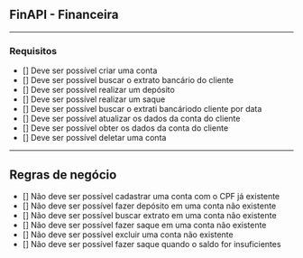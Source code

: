## FinAPI - Financeira

 ---

### Requisitos

- [] Deve ser possível criar uma conta
- [] Deve ser possível buscar o extrato bancário do cliente
- [] Deve ser possível realizar um depósito
- [] Deve ser possível realizar um saque
- [] Deve ser possível buscar o extrati bancáriodo cliente por data
- [] Deve ser possível atualizar os dados da conta do cliente
- [] Deve ser possível obter os dados da conta do cliente
- [] Deve ser possível deletar uma conta

 ---

## Regras de negócio

- [] Não deve ser possível cadastrar uma conta com o CPF já existente
- [] Não deve ser possível fazer depósito em uma conta não existente
- [] Não deve ser possível buscar extrato em uma conta não existente
- [] Não deve ser possível fazer saque em uma conta não existente
- [] Não deve ser possível excluir uma conta não existente
- [] Não deve ser possível fazer saque quando o saldo for insuficientes
